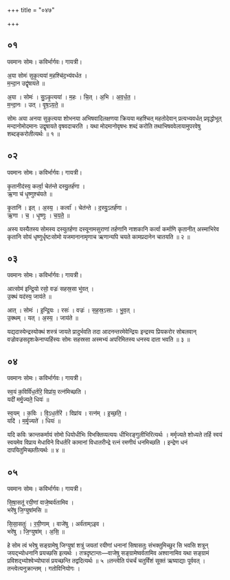 +++
title = "०४७"

+++


## ०१
पवमानः सोमः। कविर्भार्गवः। गायत्री।

अ॒या सोमः॑ सुकृ॒त्यया॑ म॒हश्चि॑द॒भ्य॑वर्धत ।  
म॒न्दा॒न उद्वृ॑षायते ॥

अ॒या । सोमः॑ । सु॒ऽकृ॒त्यया॑ । म॒हः । चि॒त् । अ॒भि । अ॒व॒र्ध॒त॒ ।  
म॒न्दा॒नः । उत् । वृ॒ष॒ऽय॒ते॒ ॥

सोमः अया अनया सुकृत्यया शोभनया अभिषवादिलक्षणया क्रियया महश्चित् महतोदेवान् प्रत्यभ्यवर्धत् प्रवृद्धोभूत् मन्दानोमोदमानः उद्वृषायते वृषवदाचरति । यथा मोदमानोवृषभः शब्दं करोति तथाभिषववेलायामुपरवेषु शब्दङ्करोतीत्यर्थः ॥ १ ॥

## ०२
पवमानः सोमः। कविर्भार्गवः। गायत्री।

कृ॒तानीद॑स्य॒ कर्त्वा॒ चेत॑न्ते दस्यु॒तर्ह॑णा ।  
ऋ॒णा च॑ धृ॒ष्णुश्च॑यते ॥

कृ॒तानि॑ । इत् । अ॒स्य॒ । कर्त्वा॑ । चेत॑न्ते । द॒स्यु॒ऽतर्ह॑णा ।  
ऋ॒णा । च॒ । धृ॒ष्णुः । च॒य॒ते॒ ॥

अस्य यस्यैतस्य सोमस्य दस्युतर्हणा दस्यूनामसुराणां तर्हणानि नाशकानि कर्त्वा कर्माणि कृतानीत् अस्माभिरेव कृतानि सोयं धृष्णुर्धृष्टःसोमो यजमानानामृणाच ऋणान्यपि चयते कामप्रदानेन चातयति ॥ २ ॥

## ०३
पवमानः सोमः। कविर्भार्गवः। गायत्री।

आत्सोम॑ इन्द्रि॒यो रसो॒ वज्रः॑ सहस्र॒सा भु॑वत् ।  
उ॒क्थं यद॑स्य॒ जाय॑ते ॥

आत् । सोमः॑ । इ॒न्द्रि॒यः । रसः॑ । वज्रः॑ । स॒ह॒स्र॒ऽसाः । भु॒व॒त् ।  
उ॒क्थम् । यत् । अ॒स्य॒ । जाय॑ते ॥

यद्यदास्येन्द्रस्योक्थं शस्त्रं जायते प्रादुर्भवति तदा आदनन्तरमेवेन्द्रियः इन्द्रस्य प्रियकरोर सोबलवान् वज्रोवज्रसदृशःकेनाप्यहिंस्यः सोमः सहस्रसा अस्मभ्यं अपरिमितस्य धनस्य दाता भवति ॥ ३ ॥

## ०४
पवमानः सोमः। कविर्भार्गवः। गायत्री।

स्व॒यं क॒विर्वि॑ध॒र्तरि॒ विप्रा॑य॒ रत्न॑मिच्छति ।  
यदी॑ मर्मृ॒ज्यते॒ धियः॑ ॥

स्व॒यम् । क॒विः । वि॒ऽध॒र्तरि॑ । विप्रा॑य । रत्न॑म् । इ॒च्छ॒ति॒ ।  
यदि॑ । म॒र्मृ॒ज्यते॑ । धियः॑ ॥

यदि कविः क्रान्तकर्मायं सोमो धियोधीभिः विभक्तिव्यत्ययः धीभिरङ्गुलीभिरित्यर्थः । मर्मृज्यते शोध्यते तर्हि स्वयं स्वयमेव विप्राय मेधाविने विधर्तरि कामानां विधातरीन्द्रे रत्नं रमणीयं धनमिच्छति । इन्द्रेण धनं दापयितुमिच्छतीत्यर्थः ॥ ४ ॥

## ०५
पवमानः सोमः। कविर्भार्गवः। गायत्री।

सि॒षा॒सतू॑ रयी॒णां वाजे॒ष्वर्व॑तामिव ।  
भरे॑षु जि॒ग्युषा॑मसि ॥

सि॒सा॒सतुः॑ । र॒यी॒णाम् । वाजे॑षु । अर्व॑ताम्ऽइव ।  
भरे॑षु । जि॒ग्युषा॑म् । अ॒सि॒ ॥

हे सोम त्वं भरेषु सङ्ग्रामेषु जिग्युषां शत्रुं जयतां रयीणां धनानां सिषासतुः संभक्तुमिच्छुर सि भवसि शत्रून् जयद्भ्योधनानि प्रयच्छसि इत्यर्थः । तत्रदृष्टान्तः—वाजेषु सङ्ग्रामेष्वर्वतामिव अश्वानामिव यथा सङ्ग्रामं प्रविशद्भ्योश्वेभ्योघासं प्रयच्छन्ति तद्वदित्यर्थः ॥ ५ ॥तन्त्वेति पंचर्चं चतुर्विंशं सूक्तं ऋष्याद्याः पूर्ववत् । तन्त्वेत्यनुक्रान्तम् । गतोविनियोगः ।